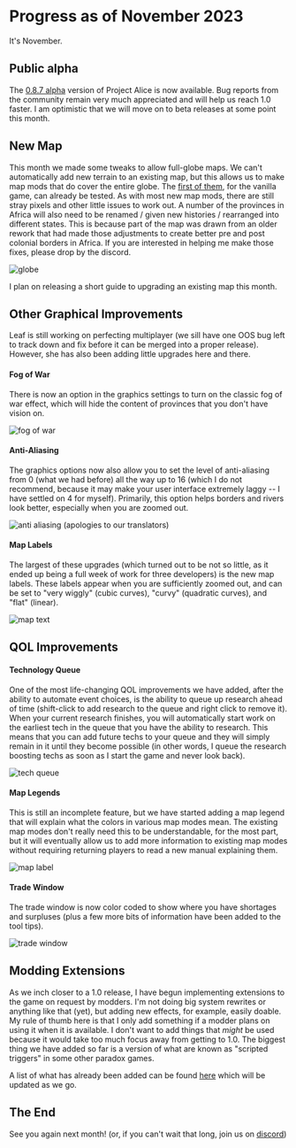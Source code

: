 # Progress as of November 2023

It's November.

## Public alpha

The [0.8.7 alpha](https://github.com/schombert/Project-Alice/releases/download/v0.8.7%CE%B1/0.8.7-ALPHA.zip) version of Project Alice is now available. Bug reports from the community remain very much appreciated and will help us reach 1.0 faster. I am optimistic that we will move on to beta releases at some point this month.

## New Map

This month we made some tweaks to allow full-globe maps. We can't automatically add new terrain to an existing map, but this allows us to make map mods that do cover the entire globe. The [first of them](https://github.com/schombert/Project-Alice/blob/main/openv2%20map%20mod/OpenV2Map.zip), for the vanilla game, can already be tested. As with most new map mods, there are still stray pixels and other little issues to work out. A number of the provinces in Africa will also need to be renamed / given new histories / rearranged into different states. This is because part of the map was drawn from an older rework that had made those adjustments to create better pre and post colonial borders in Africa. If you are interested in helping me make those fixes, please drop by the discord.

![globe](globe.png)

I plan on releasing a short guide to upgrading an existing map this month.

## Other Graphical Improvements

Leaf is still working on perfecting multiplayer (we sill have one OOS bug left to track down and fix before it can be merged into a proper release). However, she has also been adding little upgrades here and there.

#### Fog of War

There is now an option in the graphics settings to turn on the classic fog of war effect, which will hide the content of provinces that you don't have vision on.

![fog of war](fow.png)

#### Anti-Aliasing

The graphics options now also allow you to set the level of anti-aliasing from 0 (what we had before) all the way up to 16 (which I do not recommend, because it may make your user interface extremely laggy -- I have settled on 4 for myself). Primarily, this option helps borders and rivers look better, especially when you are zoomed out.

![anti aliasing](aa.png)
(apologies to our translators)

#### Map Labels

The largest of these upgrades (which turned out to be not so little, as it ended up being a full week of work for three developers) is the new map labels. These labels appear when you are sufficiently zoomed out, and can be set to "very wiggly" (cubic curves), "curvy" (quadratic curves), and "flat" (linear).

![map text](text.png)

## QOL Improvements

#### Technology Queue

One of the most life-changing QOL improvements we have added, after the ability to automate event choices, is the ability to queue up research ahead of time (shift-click to add research to the queue and right click to remove it). When your current research finishes, you will automatically start work on the earliest tech in the queue that you have the ability to research. This means that you can add future techs to your queue and they will simply remain in it until they become possible (in other words, I queue the research boosting techs as soon as I start the game and never look back).

![tech queue](queue.png)

#### Map Legends

This is still an incomplete feature, but we have started adding a map legend that will explain what the colors in various map modes mean. The existing map modes don't really need this to be understandable, for the most part, but it will eventually allow us to add more information to existing map modes without requiring returning players to read a new manual explaining them.

![map label](label.png)

#### Trade Window

The trade window is now color coded to show where you have shortages and surpluses (plus a few more bits of information have been added to the tool tips).

![trade window](trade.png)

## Modding Extensions

As we inch closer to a 1.0 release, I have begun implementing extensions to the game on request by modders. I'm not doing big system rewrites or anything like that (yet), but adding new effects, for example, easily doable. My rule of thumb here is that I only add something if a modder plans on using it when it is available. I don't want to add things that *might* be used because it would take too much focus away from getting to 1.0. The biggest thing we have added so far is a version of what are known as "scripted triggers" in some other paradox games.

A list of what has already been added can be found [here](https://github.com/schombert/Project-Alice/blob/main/docs/extensions.md) which will be updated as we go.

## The End

See you again next month! (or, if you can't wait that long, join us on [discord](https://discord.gg/QUJExr4mRn))